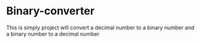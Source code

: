 # Binary-converter
This is simply project will convert a decimal number to a binary number and a binary number to a decimal number
